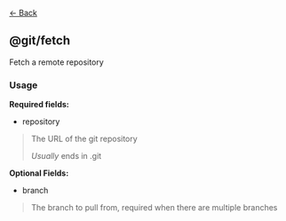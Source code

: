 [<- Back](../index.md)

## @git/fetch

Fetch a remote repository

### Usage

**Required fields:**

- repository 
> The URL of the git repository
>
> *Usually* ends in .git

**Optional Fields:**

- branch
> The branch to pull from, required when there are multiple branches